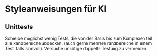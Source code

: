# Styleanweisungen für KI

## Unittests

Schreibe möglichst wenig Tests, die von der Basis bis zum Komplexen teil alle Randbereiche abdecken. (auch gerne mehrere randbereiche in einem Test, falls sinnvoll).
Versuche unnötige doppelte Testung zu vermeiden.
